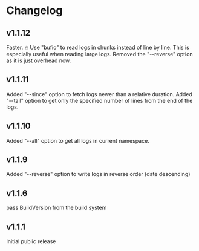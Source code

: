 # Changelog

## v1.1.12

Faster. 🔥 Use "bufio" to read logs in chunks instead of line by line. This is especially useful when reading large logs. Removed the "--reverse" option as it is just overhead now.

## v1.1.11

Added "--since" option to fetch logs newer than a relative duration. Added "--tail" option to get only the specified number of lines from the end of the logs.

## v1.1.10

Added "--all" option to get all logs in current namespace.

## v1.1.9

Added "--reverse" option to write logs in reverse order (date descending)

## v1.1.6

pass BuildVersion from the build system

## v1.1.1

Initial public release
